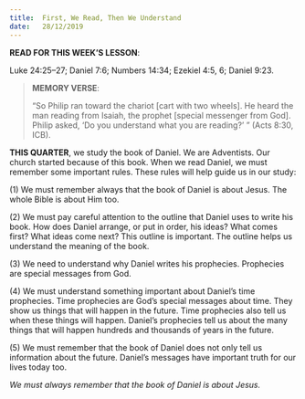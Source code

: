 ```yaml
---
title:  First, We Read, Then We Understand
date:   28/12/2019
---
```


**READ FOR THIS WEEK’S LESSON**: 

Luke 24:25–27; Daniel 7:6; Numbers 14:34; Ezekiel 4:5, 6; Daniel 9:23.

> **MEMORY VERSE**: <p></p> 
> “So Philip ran toward the chariot [cart with two wheels]. He heard the man reading from Isaiah, the prophet [special messenger from God]. Philip asked, ‘Do you understand what you are reading?’ ” (Acts 8:30, ICB).

**THIS QUARTER**, we study the book of Daniel. We are Adventists. Our church started because of this book. When we read Daniel, we must remember some important rules. These rules will help guide us in our study:

(1) We must remember always that the book of Daniel is about Jesus. The whole Bible is about Him too.

(2) We must pay careful attention to the outline that Daniel uses to write his book. How does Daniel arrange, or put in order, his ideas? What comes first? What ideas come next? This outline is important. The outline helps us understand the meaning of the book.

(3) We need to understand why Daniel writes his prophecies. Prophecies are special messages from God. 

(4) We must understand something important about Daniel’s time prophecies. Time prophecies are God’s special messages about time. They show us things that will happen in the future. Time prophecies also tell us when these things will happen. Daniel’s prophecies tell us about the many things that will happen hundreds and thousands of years in the future.

(5) We must remember that the book of Daniel does not only tell us information about the future. Daniel’s messages have important truth for our lives today too.

_We must always remember that the book of Daniel is about Jesus._
